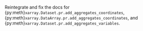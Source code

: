 Reintegrate and fix the docs for {py:meth}`xarray.Dataset.pr.add_aggregates_coordinates`, {py:meth}`xarray.DataArray.pr.add_aggregates_coordinates`, and {py:meth}`xarray.Dataset.pr.add_aggregates_variables`.
